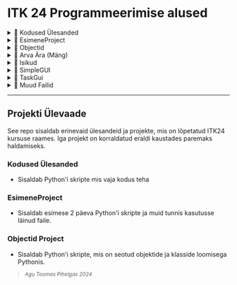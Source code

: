 # ITK 24 Programmeerimise alused 

<details>
<summary>📂 Kodused Ülesanded</summary>

- 📄 [`geomeetrilineKujund.py`](pyÜlesanded/geomeetrilineKujund.py)
- 📄 [`juhuslikEdetabel_AguToomasPihelgas.py`](pyÜlesanded/juhuslikEdetabel_AguToomasPihelgas.py)
  - 📄 [`Eesnimed.csv`](pyÜlesanded/Eesnimed.csv)
  - 📄 [`result.txt`](pyÜlesanded/result.txt)
 
📂 Lisa kujund olemasolevale tööle
- 📄 [`app.py`](taskGui/app.py)
- 📄 [`TaskGUI.py`](taskGui/taskGUI.py)
- 📄 [`Circle.py`](taskGui/Circle.py)
- 📄 [`Rectangle.py`](taskGui/Rectangle.py)
- 📄 [`Cone.py`](taskGui/Cone.py)
- 📄 [`Cylinder.py`](taskGui/Cylinder.py)
- 📄 [`Triangle.py`](taskGui/Triangle.py)

</details>
<details>
<summary>📂 EsimeneProject</summary>

📂 Esimene Päev

- 📄 [`esimene.py`](EsimeneProject/1paev/esimene.py)
- 📄 [`importid.py`](EsimeneProject/1paev/importid.py)
- 📄 [`kordused.py`](EsimeneProject/1paev/kordused.py)
- 📄 [`listid.py`](EsimeneProject/1paev/listid.py)
- 📄 [`ring.py`](EsimeneProject/1paev/ring.py)


📂 Teine Päev

- 📄 [`Create-MyCSV-s.csv`](EsimeneProject/2paev/Create-MyCSV-s.csv)
- 📄 [`Create-MyCSV-v.csv`](EsimeneProject/2paev/Create-MyCSV-v.csv)
- 📄 [`CreateCSV.txt`](EsimeneProject/2paev/CreateCSV.txt)
- 📄 [`Persons.csv`](EsimeneProject/2paev/Persons.csv)
- 📄 [`PersonsAccounts.csv`](EsimeneProject/2paev/PersonsAccounts.csv)
- 📄 [`PersonsAccountsV2.csv`](EsimeneProject/2paev/PersonsAccountsV2.csv)
- 📄 [`createFile.py`](EsimeneProject/2paev/createFile.py)
- 📄 [`funktsioonid.py`](EsimeneProject/2paev/funktsioonid.py)
- 📄 [`personsV1.py`](EsimeneProject/2paev/personsV1.py)
- 📄 [`personsV2.py`](EsimeneProject/2paev/personsV2.py)
- 📄 [`readMycsvfilev1.py`](EsimeneProject/2paev/readMycsvfilev1.py)
- 📄 [`readMycsvfilev2.py`](EsimeneProject/2paev/readMycsvfilev2.py)
- 📄 [`readMycsvfilev3.py`](EsimeneProject/2paev/readMycsvfilev3.py)
- 📄 [`readMycsvfilev4.py`](EsimeneProject/2paev/readMycsvfilev4.py)
- 📄 [`searchInPersonV1.py`](EsimeneProject/2paev/searchInPersonV1.py)
- 📄 [`searchInPersonV2.py`](EsimeneProject/2paev/searchInPersonV2.py)
- 📄 [`task.py`](EsimeneProject/2paev/task.py)

</details>

<details>
<summary>📂 Objectid</summary>

- 📄 [`Circle.py`](Objectid/Circle.py)
- 📄 [`Rectangle.py`](Objectid/Rectangle.py)
- 📄 [`app.py`](Objectid/app.py)

</details>

<details>
<summary>📂 Arva Ära (Mäng)</summary>

- 📄 [`Model.py`](arvaAra/Model.py)
- 📄 [`app.py`](arvaAra/app.py)
  - 📄 [`result.py`](arvaAra/result.py)
- 📄 [`Leaderboard.py`](arvaAra/Leaderboard.py)

</details>

<details>
<summary>📂 Isikud</summary>

- 📄 [`main.py`](Isikud/main.py)
- 📄 [`Person.py`](Isikud/Person.py)

</details>

<details>
<summary>📂 SimpleGUI</summary>

- 📄 [`app.py`](SimpleGUI/app.py)

</details>

<details>
<summary>📂 TaskGui</summary>

- 📄 [`app.py`](taskGui/app.py)
- 📄 [`TaskGUI.py`](taskGui/taskGUI.py)
- 📄 [`Circle.py`](taskGui/Circle.py)
- 📄 [`Rectangle.py`](taskGui/Rectangle.py)

</details>

<details>
<summary>📂 Muud Failid</summary>

- 📄 [`LICENSE`](LICENSE)  
- 📄 [`README.md`](README.md)  
- 📄 [`gitignore`](.gitignore)

</details>

---

## Projekti Ülevaade

See repo sisaldab erinevaid ülesandeid ja projekte, mis on lõpetatud ITK24 kursuse raames. Iga projekt on korraldatud eraldi kaustades paremaks haldamiseks.

### Kodused Ülesanded
- Sisaldab Python'i skripte mis vaja kodus teha

### EsimeneProject
- Sisaldab esimese 2 päeva Python'i skripte ja muid tunnis kasutusse läinud faile.

### Objectid Project
- Sisaldab Python'i skripte, mis on seotud objektide ja klasside loomisega Pythonis.

> *<sup>Agu Toomas Pihelgas 2024</sup>*


